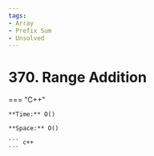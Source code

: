 ```yaml
---
tags:
- Array
- Prefix Sum
- Unsolved
---
```



# 370. Range Addition

=== "C++"

    **Time:** O()

    **Space:** O()

    ``` c++
    ```